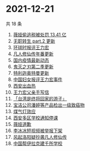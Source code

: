 # 2021-12-21

共 18 条

<!-- BEGIN -->
<!-- 最后更新时间 Tue Dec 21 2021 07:09:33 GMT+0800 (China Standard Time) -->

1. [薇娅偷逃税被处罚 13.41 亿](https://www.zhihu.com/search?q=薇娅)
1. [无职转生 part.2 更新](https://www.zhihu.com/search?q=无职转生)
1. [环球时报评王力宏](https://www.zhihu.com/search?q=环球时报评王力宏)
1. [凡人修仙传年番更新](https://www.zhihu.com/search?q=凡人修仙传)
1. [国内疫情最新动态](https://www.zhihu.com/search?q=疫情)
1. [鬼灭之刃第二季更新](https://www.zhihu.com/search?q=鬼灭之刃)
1. [特利迦奥特曼更新](https://www.zhihu.com/search?q=特利迦奥特曼)
1. [中国妇女报评王力宏事件](https://www.zhihu.com/search?q=王力宏事件)
1. [西安出血热](https://www.zhihu.com/search?q=出血热)
1. [王力宏父亲手写信](https://www.zhihu.com/search?q=王力宏父亲)
1. [「台湾是终将回家的游子」](https://www.zhihu.com/search?q=台湾)
1. [宝洁公司潘婷等产品检出一级致癌物](https://www.zhihu.com/search?q=潘婷)
1. [煤气灯效应](https://www.zhihu.com/search?q=煤气灯效应)
1. [西安多区学校通知停课](https://www.zhihu.com/search?q=西安疫情)
1. [薇娅道歉](https://www.zhihu.com/search?q=薇娅道歉)
1. [李冰冰短视频被举报下架](https://www.zhihu.com/search?q=李冰冰短视频)
1. [风起洛阳疑抄袭凡人修仙传](https://www.zhihu.com/search?q=风起洛阳抄袭)
1. [中国帮伊拉克建千所学校](https://www.zhihu.com/search?q=伊拉克学校)

<!-- END -->
